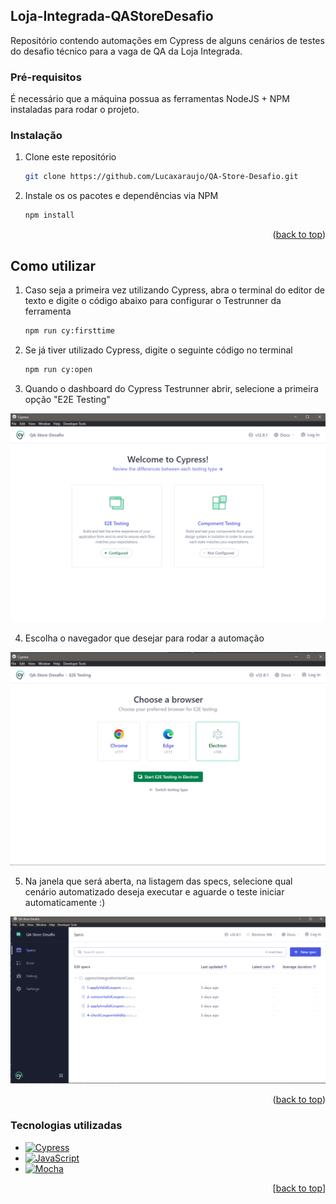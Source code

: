 ## Loja-Integrada-QAStoreDesafio
Repositório contendo automações em Cypress de alguns cenários de testes do desafio técnico para a vaga de QA da Loja Integrada.

<!-- ABOUT THE PROJECT -->

### Pré-requisitos

É necessário que a máquina possua as ferramentas NodeJS + NPM instaladas para rodar o projeto.

### Instalação 

1. Clone este repositório
   ```sh
   git clone https://github.com/Lucaxaraujo/QA-Store-Desafio.git
   ```
2. Instale os os pacotes e dependências via NPM
   ```sh
   npm install
   ```

<p align="right">(<a href="#readme-top">back to top</a>)</p>

<!-- USAGE EXAMPLES -->
## Como utilizar

1. Caso seja a primeira vez utilizando Cypress, abra o terminal do editor de texto e digite o código abaixo para configurar o Testrunner da ferramenta
   ```sh
   npm run cy:firsttime
   ```
2. Se já tiver utilizado Cypress, digite o seguinte código no terminal
   ```sh
   npm run cy:open
   ```
3. Quando o dashboard do Cypress Testrunner abrir, selecione a primeira opção "E2E Testing"   
 <img src="images/1-dashboard%20setup.png" alt="setup-first-step">

4. Escolha o navegador que desejar para rodar a automação   
 <img src="images/2-dashboard%20setup.png" alt="setup-second-step">

5. Na janela que será aberta, na listagem das specs, selecione qual cenário automatizado deseja executar e aguarde o teste iniciar automaticamente :)   
 <img src="images/3-dashboard%20specs.png" alt="setup-choose-spec">

<p align="right">(<a href="#readme-top">back to top</a>)</p>

<!-- TECH -->
### Tecnologias utilizadas

* [![Cypress][Cypress]][Cypress-url]
* [![JavaScript][JavaScript]][JavaScript-url]
* [![Mocha][Mocha]][Mocha-url]

<p align="right">[<a href="#readme-top">back to top</a>]</p>


<!-- MARKDOWN LINKS & IMAGES -->
<!-- https://www.markdownguide.org/basic-syntax/#reference-style-links -->

[Cypress]: https://img.shields.io/badge/CYPRESS-%23121011.svg?&style=flat&logo=cypress&logoColor=white
[Cypress-url]: https://docs.cypress.io/guides/overview/why-cypress
[JavaScript]: https://img.shields.io/badge/JAVASCRIPT-323330.svg?&style=flat&logo=javascript&logoColor=%23F7DF1E
[JavaScript-url]: https://developer.mozilla.org/pt-BR/docs/Web/JavaScript
[Mocha]: https://img.shields.io/badge/MOCHA-BB987B.svg?&style=flat&logo=mocha&logoColor=white
[Mocha-url]: https://mochajs.org/api/mocha.js.html

